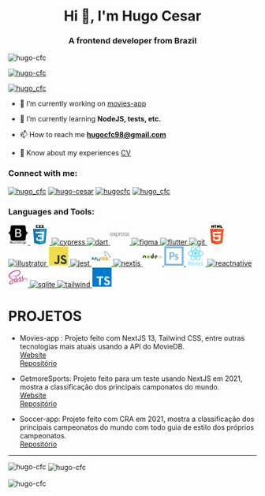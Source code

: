 <h1 align="center">Hi 👋, I'm Hugo Cesar</h1>
<h3 align="center">A frontend developer from Brazil</h3>

<p align="left"> <img src="https://komarev.com/ghpvc/?username=hugo-cfc&label=Profile%20views&color=0e75b6&style=flat" alt="hugo-cfc" /> </p>

<p align="left"> <a href="https://github.com/ryo-ma/github-profile-trophy"><img src="https://github-profile-trophy.vercel.app/?username=hugo-cfc" alt="hugo-cfc" /></a> </p>

<p align="left"> <a href="https://twitter.com/hugo_cfc" target="blank"><img src="https://img.shields.io/twitter/follow/hugo_cfc?logo=twitter&style=for-the-badge" alt="hugo_cfc" /></a> </p>

- 🔭 I’m currently working on [movies-app](https://github.com/hugo-cfc/movies-app)

- 🌱 I’m currently learning **NodeJS, tests, etc.**

- 📫 How to reach me **hugocfc98@gmail.com**

- 📄 Know about my experiences [CV](https://shorturl.at/BCFI4)

<h3 align="left">Connect with me:</h3>
<p align="left">
<a href="https://twitter.com/hugo_cfc" target="blank"><img align="center" src="https://raw.githubusercontent.com/rahuldkjain/github-profile-readme-generator/master/src/images/icons/Social/twitter.svg" alt="hugo_cfc" height="30" width="40" /></a>
<a href="https://linkedin.com/in/hugo-cesar" target="blank"><img align="center" src="https://raw.githubusercontent.com/rahuldkjain/github-profile-readme-generator/master/src/images/icons/Social/linked-in-alt.svg" alt="hugo-cesar" height="30" width="40" /></a>
<a href="https://fb.com/hugocfc" target="blank"><img align="center" src="https://raw.githubusercontent.com/rahuldkjain/github-profile-readme-generator/master/src/images/icons/Social/facebook.svg" alt="hugocfc" height="30" width="40" /></a>
<a href="https://instagram.com/hugo_cfc" target="blank"><img align="center" src="https://raw.githubusercontent.com/rahuldkjain/github-profile-readme-generator/master/src/images/icons/Social/instagram.svg" alt="hugo_cfc" height="30" width="40" /></a>
</p>

<h3 align="left">Languages and Tools:</h3>
<p align="left"> <a href="https://getbootstrap.com" target="_blank" rel="noreferrer"> <img src="https://raw.githubusercontent.com/devicons/devicon/master/icons/bootstrap/bootstrap-plain-wordmark.svg" alt="bootstrap" width="40" height="40"/> </a> <a href="https://www.w3schools.com/css/" target="_blank" rel="noreferrer"> <img src="https://raw.githubusercontent.com/devicons/devicon/master/icons/css3/css3-original-wordmark.svg" alt="css3" width="40" height="40"/> </a> <a href="https://www.cypress.io" target="_blank" rel="noreferrer"> <img src="https://raw.githubusercontent.com/simple-icons/simple-icons/6e46ec1fc23b60c8fd0d2f2ff46db82e16dbd75f/icons/cypress.svg" alt="cypress" width="40" height="40"/> </a> <a href="https://dart.dev" target="_blank" rel="noreferrer"> <img src="https://www.vectorlogo.zone/logos/dartlang/dartlang-icon.svg" alt="dart" width="40" height="40"/> </a> <a href="https://expressjs.com" target="_blank" rel="noreferrer"> <img src="https://raw.githubusercontent.com/devicons/devicon/master/icons/express/express-original-wordmark.svg" alt="express" width="40" height="40"/> </a> <a href="https://www.figma.com/" target="_blank" rel="noreferrer"> <img src="https://www.vectorlogo.zone/logos/figma/figma-icon.svg" alt="figma" width="40" height="40"/> </a> <a href="https://flutter.dev" target="_blank" rel="noreferrer"> <img src="https://www.vectorlogo.zone/logos/flutterio/flutterio-icon.svg" alt="flutter" width="40" height="40"/> </a> <a href="https://git-scm.com/" target="_blank" rel="noreferrer"> <img src="https://www.vectorlogo.zone/logos/git-scm/git-scm-icon.svg" alt="git" width="40" height="40"/> </a> <a href="https://www.w3.org/html/" target="_blank" rel="noreferrer"> <img src="https://raw.githubusercontent.com/devicons/devicon/master/icons/html5/html5-original-wordmark.svg" alt="html5" width="40" height="40"/> </a> <a href="https://www.adobe.com/in/products/illustrator.html" target="_blank" rel="noreferrer"> <img src="https://www.vectorlogo.zone/logos/adobe_illustrator/adobe_illustrator-icon.svg" alt="illustrator" width="40" height="40"/> </a> <a href="https://developer.mozilla.org/en-US/docs/Web/JavaScript" target="_blank" rel="noreferrer"> <img src="https://raw.githubusercontent.com/devicons/devicon/master/icons/javascript/javascript-original.svg" alt="javascript" width="40" height="40"/> </a> <a href="https://jestjs.io" target="_blank" rel="noreferrer"> <img src="https://www.vectorlogo.zone/logos/jestjsio/jestjsio-icon.svg" alt="jest" width="40" height="40"/> </a> <a href="https://www.mysql.com/" target="_blank" rel="noreferrer"> <img src="https://raw.githubusercontent.com/devicons/devicon/master/icons/mysql/mysql-original-wordmark.svg" alt="mysql" width="40" height="40"/> </a> <a href="https://nextjs.org/" target="_blank" rel="noreferrer"> <img src="https://cdn.worldvectorlogo.com/logos/nextjs-2.svg" alt="nextjs" width="40" height="40"/> </a> <a href="https://nodejs.org" target="_blank" rel="noreferrer"> <img src="https://raw.githubusercontent.com/devicons/devicon/master/icons/nodejs/nodejs-original-wordmark.svg" alt="nodejs" width="40" height="40"/> </a> <a href="https://www.photoshop.com/en" target="_blank" rel="noreferrer"> <img src="https://raw.githubusercontent.com/devicons/devicon/master/icons/photoshop/photoshop-line.svg" alt="photoshop" width="40" height="40"/> </a> <a href="https://reactjs.org/" target="_blank" rel="noreferrer"> <img src="https://raw.githubusercontent.com/devicons/devicon/master/icons/react/react-original-wordmark.svg" alt="react" width="40" height="40"/> </a> <a href="https://reactnative.dev/" target="_blank" rel="noreferrer"> <img src="https://reactnative.dev/img/header_logo.svg" alt="reactnative" width="40" height="40"/> </a> <a href="https://sass-lang.com" target="_blank" rel="noreferrer"> <img src="https://raw.githubusercontent.com/devicons/devicon/master/icons/sass/sass-original.svg" alt="sass" width="40" height="40"/> </a> <a href="https://www.sqlite.org/" target="_blank" rel="noreferrer"> <img src="https://www.vectorlogo.zone/logos/sqlite/sqlite-icon.svg" alt="sqlite" width="40" height="40"/> </a> <a href="https://tailwindcss.com/" target="_blank" rel="noreferrer"> <img src="https://www.vectorlogo.zone/logos/tailwindcss/tailwindcss-icon.svg" alt="tailwind" width="40" height="40"/> </a> <a href="https://www.typescriptlang.org/" target="_blank" rel="noreferrer"> <img src="https://raw.githubusercontent.com/devicons/devicon/master/icons/typescript/typescript-original.svg" alt="typescript" width="40" height="40"/> </a> </p>

# PROJETOS 
  
  - Movies-app : Projeto feito com NextJS 13, Tailwind CSS, entre outras tecnologias mais atuais usando a API do MovieDB. </br>
  [Website](https://movies-l1mymluog-hugo-cfc.vercel.app/) </br>
  [Repositório](https://github.com/hugo-cfc/movies-app/) </br>
  
  - GetmoreSports: Projeto feito para um teste usando NextJS em 2021, mostra a classificação dos principais camponatos do mundo. </br>
  [Website](https://getmoresports-4z3tunigw-hugo-cfc.vercel.app/) </br>
  [Repositório](https://github.com/hugo-cfc/frontend-challenge) </br>
  
  - Soccer-app: Projeto feito com CRA em 2021, mostra a classificação dos principais campeonatos do mundo com todo guia de estilo dos próprios campeonatos. </br>
  [Repositório](https://github.com/hugo-cfc/soccer-app) </br>
  
<hr/>

<p><img align="left" src="https://github-readme-stats.vercel.app/api/top-langs?username=hugo-cfc&show_icons=true&locale=en&layout=compact" alt="hugo-cfc" /></p>

<p>&nbsp;<img align="center" src="https://github-readme-stats.vercel.app/api?username=hugo-cfc&show_icons=true&locale=en" alt="hugo-cfc" /></p>

<p><img align="center" src="https://github-readme-streak-stats.herokuapp.com/?user=hugo-cfc&theme=default" alt="hugo-cfc" /></p>
